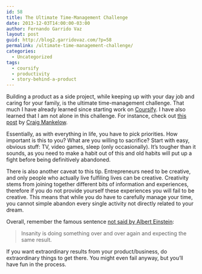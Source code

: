```yaml
---
id: 58
title: The Ultimate Time-Management Challenge
date: 2013-12-03T14:00:00-03:00
author: Fernando Garrido Vaz
layout: post
guid: http://blog2.garridovaz.com/?p=58
permalink: /ultimate-time-management-challenge/
categories:
  - Uncategorized
tags:
  - coursify
  - productivity
  - story-behind-a-product
---
```

Building a product as a side project, while keeping up with your day job and caring for your family, is the ultimate time-management challenge. That much I have already learned since starting work on <a title="Coursify" href="http://coursify.me" target="_blank">Coursify</a>. I have also learned that I am not alone in this challenge. For instance, check out [this post](http://blog.publicbeta.co/the-guilt-of-startup-life/) by [Craig Mankelow](https://twitter.com/craigmankelow).

Essentially, as with everything in life, you have to pick priorities. How important is this to you? What are you willing to sacrifice? Start with easy, obvious stuff: TV, video games, sleep (only occasionally). It&#8217;s tougher than it sounds, as you need to make a habit out of this and old habits will put up a fight before being definitively abandoned.

There is also another caveat to this tip. Entrepreneurs need to be creative, and only people who actually live fulfiling lives can be creative. Creativity stems from joining together different bits of information and experiences, therefore if you do not provide yourself these experiences you will fail to be creative. This means that while you do have to carefully manage your time, you cannot simple abandon every single activity not directly related to your dream. 

Overall, remember the famous sentence [not said by Albert Einstein](http://www.news.hypercrit.net/2012/11/13/einstein-on-misattribution-i-probably-didnt-say-that/):

> Insanity is doing something over and over again and expecting the same result.

If you want extraordinary results from your product/business, do extraordinary things to get there. You might even fail anyway, but you&#8217;ll have fun in the process.